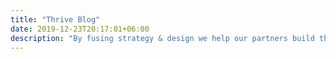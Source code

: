```yaml
---
title: "Thrive Blog"
date: 2019-12-23T20:17:01+06:00
description: "By fusing strategy & design we help our partners build their brands, drive business, & stand out from the noise in saturated markets! Follow our blog for the latest case studies and projects."
---
```

